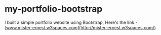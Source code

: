 # my-portfolio-bootstrap
I built a simple portfolio website using Bootstrap,
Here's the link - [www.mister-ernest.w3spaces.com](http://mister-ernest.w3spaces.com/)
